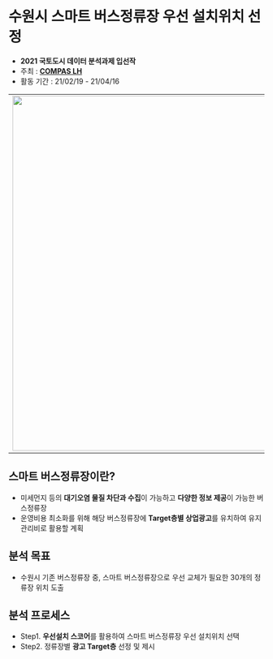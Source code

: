 # 수원시 스마트 버스정류장 우선 설치위치 선정  

* **2021 국토도시 데이터 분석과제 입선작**  
* 주최 : **[COMPAS LH](https://compas.lh.or.kr/)**
* 활동 기간 : 21/02/19 - 21/04/16  

<table>
  <tr>
    <td align="left"><img src="https://user-images.githubusercontent.com/54944069/114996339-b2376a00-9ed9-11eb-8026-fb8224884324.PNG" width="700px" alt=""/></a></td>
  </tr>
</table>

## 스마트 버스정류장이란? ##
* 미세먼지 등의 **대기오염 물질 차단과 수집**이 가능하고 **다양한 정보 제공**이 가능한 버스정류장  
* 운영비용 최소화를 위해 해당 버스정류장에 **Target층별 상업광고**를 유치하여 유지관리비로 활용할 계획   

## 분석 목표 ##
* 수원시 기존 버스정류장 중, 스마트 버스정류장으로 우선 교체가 필요한 30개의 정류장 위치 도출

## 분석 프로세스 ## 
* Step1. **우선설치 스코어**를 활용하여 스마트 버스정류장 우선 설치위치 선택  
* Step2. 정류장별 **광고 Target층** 선정 및 제시
